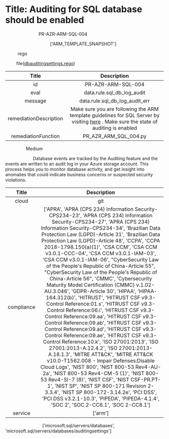 



# Title: Auditing for SQL database should be enabled


***<font color="white">Master Test Id:</font>*** PR-AZR-ARM-SQL-004

***<font color="white">Master Snapshot Id:</font>*** ['ARM_TEMPLATE_SNAPSHOT']

***<font color="white">type:</font>*** rego

***<font color="white">rule:</font>*** file([dbauditingsettings.rego])  
  
  
  
  

|Title|Description|
| :---: | :---: |
|id|PR-AZR-ARM-SQL-004|
|eval|data.rule.sql_db_log_audit|
|message|data.rule.sql_db_log_audit_err|
|remediationDescription|Make sure you are following the ARM template guidelines for SQL Server by visiting <a href='https://docs.microsoft.com/en-us/azure/templates/microsoft.sql/2017-03-01-preview/servers/databases/auditingsettings' target='_blank'>here</a> . Make sure the state of auditing is enabled|
|remediationFunction|PR_AZR_ARM_SQL_004.py|


***<font color="white">Severity:</font>*** Medium

***<font color="white">Description:</font>*** Database events are tracked by the Auditing feature and the events are written to an audit log in your Azure storage account. This process helps you to monitor database activity, and get insight into anomalies that could indicate business concerns or suspected security violations.  
  
  

|Title|Description|
| :---: | :---: |
|cloud|git|
|compliance|['APRA', 'APRA (CPS 234) Information Security-CPS234-23', 'APRA (CPS 234) Information Security-CPS234-27', 'APRA (CPS 234) Information Security-CPS234-34', 'Brazilian Data Protection Law (LGPD)-Article 31', 'Brazilian Data Protection Law (LGPD)-Article 48', 'CCPA', 'CCPA 2018-1798.150(a)(1)', 'CSA CCM', 'CSA CCM v3.0.1-CCC-04', 'CSA CCM v3.0.1-IAM-03', 'CSA CCM v3.0.1-IAM-06', "CyberSecurity Law of the People's Republic of China-Article 55", "CyberSecurity Law of the People's Republic of China-Article 56", 'CMMC', 'Cybersecurity Maturity Model Certification (CMMC) v.1.02-AU.3.046', 'GDPR-Article 30', 'HIPAA', 'HIPAA-164.312(b)', 'HITRUST', 'HITRUST CSF v9.3-Control Reference:01.s', 'HITRUST CSF v9.3-Control Reference:06.i', 'HITRUST CSF v9.3-Control Reference:09.aa', 'HITRUST CSF v9.3-Control Reference:09.ab', 'HITRUST CSF v9.3-Control Reference:09.ad', 'HITRUST CSF v9.3-Control Reference:09.ae', 'HITRUST CSF v9.3-Control Reference:10.k', 'ISO 27001:2013', 'ISO 27001:2013-A.12.4.2', 'ISO 27001:2013-A.18.1.3', 'MITRE ATT&CK', 'MITRE ATT&CK v10.0-T1562.008 - Impair Defenses:Disable Cloud Logs', 'NIST 800', 'NIST 800-53 Rev4-AU-2a', 'NIST 800-53 Rev4-CM-5 (1)', 'NIST 800-53 Rev4-SI-7 (8)', 'NIST CSF', 'NIST CSF-PR.PT-1', 'NIST SP', 'NIST SP 800-171 Revision 2-3.3.4', 'NIST SP 800-172-3.14.2e', 'PCI DSS', 'PCI DSS v3.2.1-10.3', 'PIPEDA', 'PIPEDA-4.1.4', 'SOC 2', 'SOC 2-CC6.1', 'SOC 2-CC8.1']|
|service|['arm']|


***<font color="white">Resource Types:</font>*** ['microsoft.sql/servers/databases', 'microsoft.sql/servers/databases/auditingsettings']


[dbauditingsettings.rego]: https://github.com/prancer-io/prancer-compliance-test/tree/master/azure/iac/dbauditingsettings.rego
